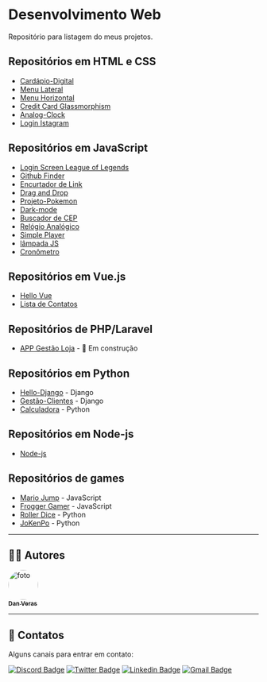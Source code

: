 # Desenvolvimento Web

Repositório para listagem do meus projetos.

## Repositórios em HTML e CSS

- [Cardápio-Digital](https://github.com/veras-dan/cardapio-digital)
- [Menu Lateral](https://github.com/veras-dan/menu_lateral)
- [Menu Horizontal](https://github.com/veras-dan/menu_horizontal)
- [Credit Card Glassmorphism](https://github.com/veras-dan/credit-card-https://github.com/veras-dan/credit-card-glassmorphism)
- [Analog-Clock](https://github.com/veras-dan/analog-clock)
- [Login Istagram](https://github.com/veras-dan/instagram-login-dio)

## Repositórios em JavaScript
- [Login Screen League of Legends](https://github.com/veras-dan/login-screen-league-of-legends)
- [Github Finder](https://github.com/veras-dan/github-finder)
- [Encurtador de Link](https://github.com/veras-dan/encurtador-url)
- [Drag and Drop]()
- [Projeto-Pokemon](https://veras-dan.github.io/projeto-pokemon-mapadev-week/)
- [Dark-mode](https://github.com/veras-dan/theme-js)
- [Buscador de CEP](https://github.com/veras-dan/cep-searcher)
- [Relógio Analógico](https://github.com/veras-dan/analog-clock)
- [Simple Player](https://github.com/veras-dan/simple-player)
- [lâmpada JS](https://github.com/veras-dan/lampada-js)
- [Cronômetro](https://github.com/veras-dan/cronometro-js)

## Repositórios em Vue.js
- [Hello Vue](https://github.com/veras-dan/lista_contatos)
- [Lista de Contatos](https://github.com/veras-dan/lista_contatos)

## Repositórios de PHP/Laravel
- [APP Gestão Loja](https://github.com/veras-dan/app_super_gestao) - 🚧 Em construção

## Repositórios em Python
- [Hello-Django](https://github.com/veras-dan/hello_django) - Django
- [Gestão-Clientes](https://github.com/veras-dan/gestao_clientes) - Django
- [Calculadora]() - Python

## Repositórios em Node-js
- [Node-js](https://github.com/veras-dan/node-js)

## Repositórios de games
- [Mario Jump](https://github.com/veras-dan/mario-jump) - JavaScript
- [Frogger Gamer](https://github.com/veras-dan/frogger-gamer) - JavaScript
- [Roller Dice](https://github.com/veras-dan/dice_roller) - Python
- [JoKenPo](https://github.com/veras-dan/jokenpoPy) - Python


---
 
## ✍🏻 Autores

<a href="https://github.com/veras-dan">
 <img style="border-radius: 50%;" src="https://media.discordapp.net/attachments/891798888594436199/980284436954357780/perfil_dan.jpg?width=100&height=100" width="60px;" alt="foto"/>
 <br />
 <sub><b>Dan Veras</b></sub></a>
 <br />

---

## 📖 Contatos 

Alguns canais para entrar em contato:

[![Discord Badge](https://img.shields.io/badge/Discord-7289DA?style=for-the-badge&logo=discord&logoColor=white)](https://discord.com/users/Dan#5690)
[![Twitter Badge](https://img.shields.io/badge/Twitter-1ca0f1?style=for-the-badge&labelColor=1ca0f1&logo=twitter&logoColor=white&link=https://twitter.com/veras_dan)](https://twitter.com/veras_dan) 
[![Linkedin Badge](https://img.shields.io/badge/-Linkedin-blue?style=for-the-badge&logo=Linkedin&logoColor=white&link=https://www.linkedin.com/in/verasdanilo/)](https://www.linkedin.com/in/verasdanilo/) 
[![Gmail Badge](https://img.shields.io/badge/-Gmail-FF3333?style=for-the-badge&logo=gmail&logoColor=white&link=mailto:dveras1623@gmail.com)](mailto:dveras1623@gmail.com)
